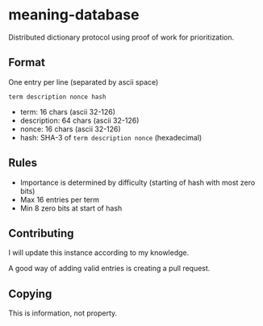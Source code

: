 # meaning-database
Distributed dictionary protocol using proof of work for prioritization.

## Format
One entry per line (separated by ascii space)

`term description nonce hash`
- term: 16 chars (ascii 32-126)
- description: 64 chars (ascii 32-126)
- nonce: 16 chars (ascii 32-126)
- hash: SHA-3 of `term description nonce` (hexadecimal)

## Rules
- Importance is determined by difficulty (starting of hash with most zero bits)
- Max 16 entries per term
- Min 8 zero bits at start of hash

## Contributing
I will update this instance according to my knowledge.

A good way of adding valid entries is creating a pull request.

## Copying
This is information, not property.
